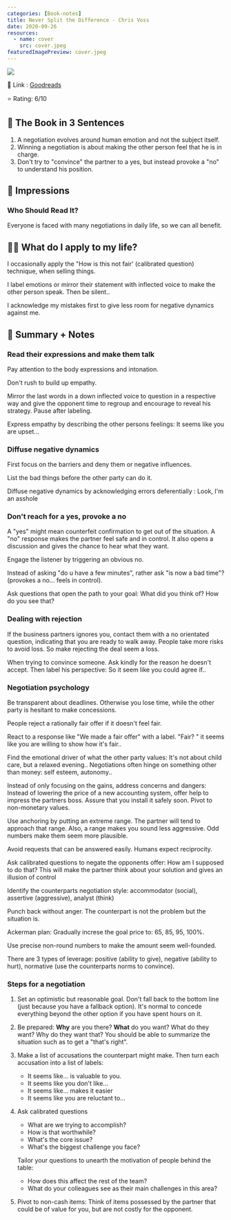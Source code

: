```yaml
---
categories: [Book-notes]
title: Never Split the Difference - Chris Voss
date: 2020-09-26
resources:
  - name: cover
    src: cover.jpeg
featuredImagePreview: cover.jpeg
---
```


![](/images/books/never-split-the-difference.jpeg)

🔗 Link : [Goodreads](https://www.goodreads.com/book/show/26156469-never-split-the-difference)

⭐️ Rating: 6/10

## 🚀 The Book in 3 Sentences

1. A negotiation evolves around human emotion and not the subject itself.
2. Winning a negotiation is about making the other person feel that he is in charge.
3. Don't try to "convince" the partner to a yes, but instead provoke a "no" to understand his position.

## 🎨 Impressions

### Who Should Read It?

Everyone is faced with many negotiations in daily life, so we can all benefit.

## 👷🏼 What do I apply to my life?

I occasionally apply the "How is this not fair' (calibrated question) technique, when selling things.

I label emotions or mirror their statement with inflected voice to make the other person speak. Then be silent..

I acknowledge my mistakes first to give less room for negative dynamics against me.

## 📒 Summary + Notes

### Read their expressions and make them talk

Pay attention to the body expressions and intonation.

Don't rush to build up empathy.

Mirror the last words in a down inflected voice to question in a respective way and give the opponent time to regroup and encourage to reveal his strategy. Pause after labeling.

Express empathy by describing the other persons feelings: It seems like you are upset...

### Diffuse negative dynamics

First focus on the barriers and deny them or negative influences.

List the bad things before the other party can do it.

Diffuse negative dynamics by acknowledging errors deferentially : Look, I'm an asshole

### Don't reach for a yes, provoke a no

A "yes" might mean counterfeit confirmation to get out of the situation.
A "no" response makes the partner feel safe and in control.
It also opens a discussion and gives the chance to hear what they want.

Engage the listener by triggering an obvious no.

Instead of asking "do u have a few minutes", rather ask "is now a bad time"? (provokes a no... feels in control).

Ask questions that open the path to your goal: What did you think of? How do you see that?

### Dealing with rejection

If the business partners ignores you, contact them with a no orientated question, indicating that you are ready to walk away. People take more risks to avoid loss. So make rejecting the deal seem a loss.

When trying to convince someone. Ask kindly for the reason he doesn't accept. Then label his perspective: So it seem like you could agree if..

### Negotiation psychology

Be transparent about deadlines. Otherwise you lose time, while the other party is hesitant to make concessions.

People reject a rationally fair offer if it doesn't feel fair.

React to a response like "We made a fair offer" with a label. "Fair? " it seems like you are willing to show how it's fair..

Find the emotional driver of what the other party values: It's not about child care, but a relaxed evening..
Negotiations often hinge on something other than money: self esteem, autonomy..

Instead of only focusing on the gains, address concerns and dangers: Instead of lowering the price of a new accounting system, offer help to impress the partners boss. Assure that you install it safely soon.
Pivot to non-monetary values.

Use anchoring by putting an extreme range. The partner will tend to approach that range. Also, a range makes you sound less aggressive. Odd numbers make them seem more plausible.

Avoid requests that can be answered easily. Humans expect reciprocity.

Ask calibrated questions to negate the opponents offer: How am I supposed to do that? This will make the partner think about your solution and gives an illusion of control

Identify the counterparts negotiation style: accommodator (social), assertive (aggressive), analyst (think)

Punch back without anger. The counterpart is not the problem but the situation is.

Ackerman plan: Gradually increse the goal price to: 65, 85, 95, 100%.

Use precise non-round numbers to make the amount seem well-founded.

There are 3 types of leverage: positive (ability to give), negative (ability to hurt), normative (use the counterparts norms to convince).

### Steps for a negotiation

1. Set an optimistic but reasonable goal. Don't fall back to the bottom line (just because you have a fallback option). It's normal to concede everything beyond the other option if you have spent hours on it.

2. Be prepared:
   **Why** are you there? **What** do you want? What do they want? Why do they want that? You should be able to summarize the situation such as to get a "that's right".

3. Make a list of accusations the counterpart might make. Then turn each accusation into a list of labels:

   - It seems like... is valuable to you.
   - It seems like you don't like...
   - It seems like... makes it easier
   - It seems like you are reluctant to...

4. Ask calibrated questions

   - What are we trying to accomplish?
   - How is that worthwhile?
   - What's the core issue?
   - What's the biggest challenge you face?

   Tailor your questions to unearth the motivation of people behind the table:

   - How does this affect the rest of the team?
   - What do your colleagues see as their main challenges in this area?

5. Pivot to non-cash items:
   Think of items possessed by the partner that could be of value for you, but are not costly for the opponent.
